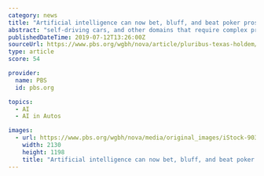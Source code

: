 ```yaml
---
category: news
title: "Artificial intelligence can now bet, bluff, and beat poker pros at Texas hold ’em"
abstract: "self-driving cars, and other domains that require complex problem-solving. But artificial intelligence has yet to match—let alone beat—humans in countless other behavioral arenas. Games don’t capture a lot of what’s difficult about living in the ..."
publishedDateTime: 2019-07-12T13:26:00Z
sourceUrl: https://www.pbs.org/wgbh/nova/article/pluribus-texas-holdem/
type: article
score: 54

provider:
  name: PBS
  id: pbs.org

topics:
  - AI
  - AI in Autos

images:
  - url: https://www.pbs.org/wgbh/nova/media/original_images/iStock-903362700.jpg
    width: 2130
    height: 1198
    title: "Artificial intelligence can now bet, bluff, and beat poker pros at Texas hold ’em"
---
```

